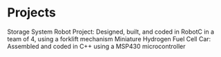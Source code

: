 # Projects
Storage System Robot Project: Designed, built, and coded in RobotC in a team of 4, using a forklift mechanism
Miniature Hydrogen Fuel Cell Car: Assembled and coded in C++ using a MSP430 microcontroller
